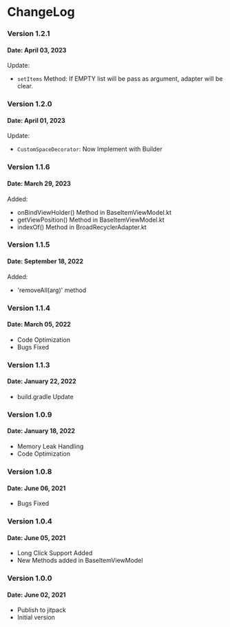 # ChangeLog 

### Version 1.2.1
#### Date: April 03, 2023

Update:
- `setItems` Method: If EMPTY list will be pass as argument, adapter will be clear.

### Version 1.2.0
#### Date: April 01, 2023

Update:
- `CustomSpaceDecorator`: Now Implement with Builder

### Version 1.1.6
#### Date: March 29, 2023

Added:
- onBindViewHolder() Method in BaseItemViewModel.kt
- getViewPosition() Method in BaseItemViewModel.kt
- indexOf() Method in BroadRecyclerAdapter.kt

### Version 1.1.5
#### Date: September 18, 2022

Added:
- 'removeAll(arg)' method

### Version 1.1.4
#### Date: March 05, 2022

- Code Optimization
- Bugs Fixed

### Version 1.1.3
#### Date: January 22, 2022

- build.gradle Update

### Version 1.0.9
#### Date: January 18, 2022

- Memory Leak Handling
- Code Optimization

### Version 1.0.8
#### Date: June 06, 2021

- Bugs Fixed

### Version 1.0.4
#### Date: June 05, 2021

- Long Click Support Added
- New Methods added in BaseItemViewModel

### Version 1.0.0
#### Date: June 02, 2021

- Publish to jitpack
- Initial version
